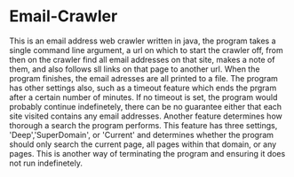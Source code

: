 # Email-Crawler
This is an email address web crawler written in java, the program takes a single command line argument, a url on which to start the crawler off,
from then on the crawler find all email addresses on that site, makes a note of them, and also follows sll links on that page to 
another url. When the program finishes, the email adresses are all printed to a file. The program has other settings also, such as
a timeout feature which ends the prgram after a certain number of minutes. If no timeout is set, the program would probably
continue indefinetely, there can be no guarantee either that each site visited contains any email addresses. Another feature
determines how thorough a search the program performs. This feature has three settings, 'Deep','SuperDomain', or 'Current'
and determines whether the program should only search the current page, all pages within that domain, or any pages. This is 
another way of terminating the program and ensuring it does not run indefinetely.
